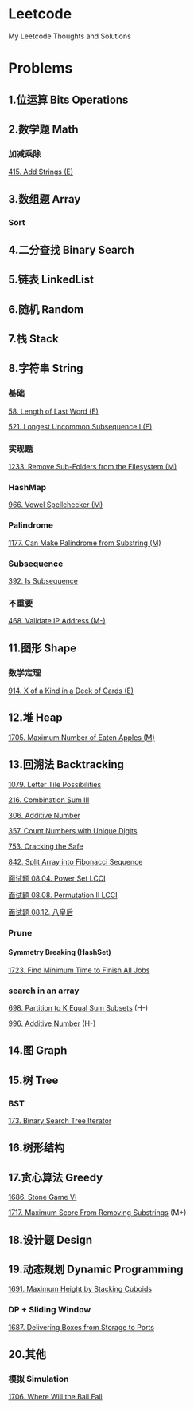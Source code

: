# Leetcode
My Leetcode Thoughts and Solutions

# Problems

## 1.位运算 Bits Operations

## 2.数学题 Math

### 加减乘除

[415. Add Strings (E)](https://github.com/aChrisChen/Leetcode/tree/master/src/_2_数学题_Math/加减乘除/_415_Add_Strings) 


## 3.数组题 Array

### Sort


## 4.二分查找 Binary Search

## 5.链表 LinkedList

## 6.随机 Random

## 7.栈 Stack

## 8.字符串 String

### 基础
[58. Length of Last Word (E)](https://github.com/aChrisChen/Leetcode/tree/master/src/_8_字符串_String/基础/_58_Length_of_Last_Word) 

[521. Longest Uncommon Subsequence I (E)](https://github.com/aChrisChen/Leetcode/tree/master/src/_8_字符串_String/基础/_521_Longest_Uncommon_Subsequence_I) 

### 实现题

[1233. Remove Sub-Folders from the Filesystem (M)](https://github.com/aChrisChen/Leetcode/tree/master/src/_8_字符串_String/实现题/_1233_Remove_SubFolders_from_the_Filesystem)

### HashMap

[966. Vowel Spellchecker (M)](https://github.com/aChrisChen/Leetcode/tree/master/src/_8_字符串_String/_966_Vowel_Spellchecker)

### Palindrome
[1177. Can Make Palindrome from Substring (M)](https://github.com/aChrisChen/Leetcode/tree/master/src/_8_字符串_String/_1177_Can_Make_Palindrome_from_Substring)

### Subsequence

[392. Is Subsequence](https://github.com/aChrisChen/Leetcode/tree/master/src/_8_字符串_String/_392_Is_Subsequence)

### 不重要

[468. Validate IP Address (M-)](https://github.com/aChrisChen/Leetcode/tree/master/src/_8_字符串_String/不重要/_468_Validate_IP_Address)

## 11.图形 Shape

### 数学定理
[914. X of a Kind in a Deck of Cards (E)](https://github.com/aChrisChen/Leetcode/tree/master/src/_11_图形_Shape/数学定理/_914_X_of_a_Kind_in_a_Deck_of_Cards)

## 12.堆 Heap

[1705. Maximum Number of Eaten Apples (M)](https://github.com/aChrisChen/Leetcode/tree/master/src/_12_堆_Heap/_1705_Maximum_Number_of_Eaten_Apples)

## 13.回溯法 Backtracking

[1079. Letter Tile Possibilities](https://github.com/aChrisChen/Leetcode/tree/master/src/_13_回溯法_Backtracking/_1079_Letter_Tile_Possibilities)

[216. Combination Sum III](https://github.com/aChrisChen/Leetcode/tree/master/src/_13_回溯法_Backtracking/_216_Combination_Sum_III)

[306. Additive Number](https://github.com/aChrisChen/Leetcode/tree/master/src/_13_回溯法_Backtracking/_306_Additive_Number)

[357. Count Numbers with Unique Digits](https://github.com/aChrisChen/Leetcode/tree/master/src/_13_回溯法_Backtracking/_357_Count_Numbers_with_Unique_Digits)

[753. Cracking the Safe](https://github.com/aChrisChen/Leetcode/tree/master/src/_13_回溯法_Backtracking/_753_Cracking_the_Safe)

[842. Split Array into Fibonacci Sequence](https://github.com/aChrisChen/Leetcode/tree/master/src/_13_回溯法_Backtracking/_842_Split_Array_into_Fibonacci_Sequence)

[面试题 08.04. Power Set LCCI](https://github.com/aChrisChen/Leetcode/tree/master/src/_13_回溯法_Backtracking/面试题0804幂集)

[面试题 08.08. Permutation II LCCI](https://github.com/aChrisChen/Leetcode/tree/master/src/_13_回溯法_Backtracking/面试题0808有重复字符串的排列组合)

[面试题 08.12. 八皇后](https://github.com/aChrisChen/Leetcode/tree/master/src/_13_回溯法_Backtracking/面试题0812八皇后)

### Prune
#### Symmetry Breaking (HashSet)
[1723. Find Minimum Time to Finish All Jobs](https://github.com/aChrisChen/Leetcode/tree/master/src/_13_%E5%9B%9E%E6%BA%AF%E6%B3%95_Backtracking/_1723_Find_Minimum_Time_to_Finish_All_Jobs)


### search in an array

[698. Partition to K Equal Sum Subsets](https://github.com/aChrisChen/Leetcode/tree/master/src/_13_回溯法_Backtracking/_698_Partition_to_K_Equal_Sum_Subsets) (H-)

[996. Additive Number](https://github.com/aChrisChen/Leetcode/tree/master/src/_13_回溯法_Backtracking/_996_Number_of_Squareful_Arrays) (H-)

## 14.图 Graph

## 15.树 Tree
### BST
[173. Binary Search Tree Iterator](https://github.com/aChrisChen/Leetcode/tree/master/src/_15_树_Tree/BST/_173_Binary_Search_Tree_Iterator)

## 16.树形结构

## 17.贪心算法 Greedy

[1686. Stone Game VI](https://github.com/aChrisChen/Leetcode/tree/master/src/_17_贪心算法_Greedy/_1686_Stone_Game_VI) 

[1717. Maximum Score From Removing Substrings](https://github.com/aChrisChen/Leetcode/tree/b9d0d40d40e5b973f91cc5032de360a64653e14e/src/_17_贪心算法_Greedy/_1717_Maximum_Score_From_Removing_Substrings) (M+)

## 18.设计题 Design

## 19.动态规划 Dynamic Programming

[1691. Maximum Height by Stacking Cuboids](https://github.com/aChrisChen/Leetcode/tree/master/src/_19_动态规划_Dynamic_Programming/_1691_Maximum_Height_by_Stacking_Cuboids)


### DP + Sliding Window

[1687. Delivering Boxes from Storage to Ports](https://github.com/aChrisChen/Leetcode/tree/master/src/_19_动态规划_Dynamic_Programming/_1687_Delivering_Boxes_from_Storage_to_Ports)

## 20.其他

### 模拟 Simulation

[1706. Where Will the Ball Fall](https://github.com/aChrisChen/Leetcode/tree/master/src/_20_其他_Other/_1706_Where_Will_the_Ball_Fall)

